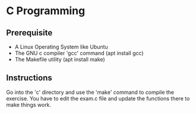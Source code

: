 # C Programming

## Prerequisite
- A Linux Operating System like Ubuntu
- The GNU c compiler 'gcc' command (apt install gcc)
- The Makefile utility (apt install make)

## Instructions
Go into the 'c' directory and use the 'make' command to compile the exercise. You have to edit the exam.c file and update the functions there to make things work.
